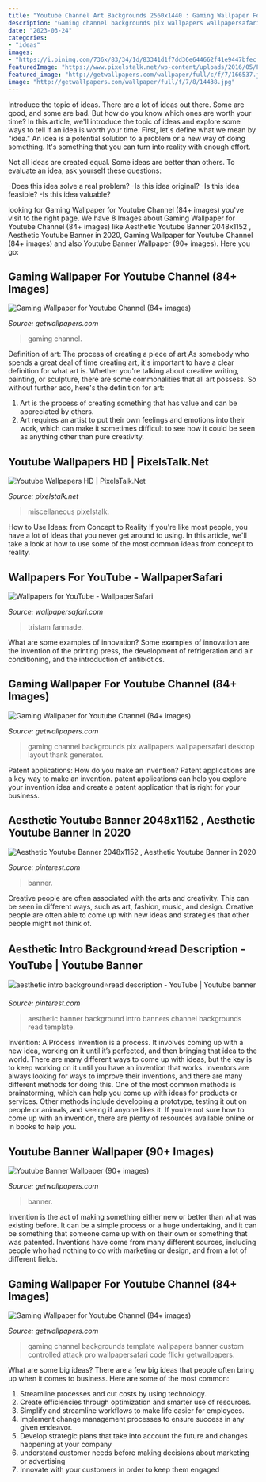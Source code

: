 ```yaml
---
title: "Youtube Channel Art Backgrounds 2560x1440 : Gaming Wallpaper For Youtube Channel (84+ Images)"
description: "Gaming channel backgrounds pix wallpapers wallpapersafari desktop layout thank generator"
date: "2023-03-24"
categories:
- "ideas"
images:
- "https://i.pinimg.com/736x/83/34/1d/83341d1f7dd36e644662f41e9447bfec.jpg"
featuredImage: "https://www.pixelstalk.net/wp-content/uploads/2016/05/Free-miscellaneous-digital-art-retro-youtube-wallpaper-HD.jpg"
featured_image: "http://getwallpapers.com/wallpaper/full/c/f/7/166537.jpg"
image: "http://getwallpapers.com/wallpaper/full/f/7/8/14438.jpg"
---
```



Introduce the topic of ideas.
There are a lot of ideas out there. Some are good, and some are bad. But how do you know which ones are worth your time? In this article, we'll introduce the topic of ideas and explore some ways to tell if an idea is worth your time.
First, let's define what we mean by "idea." An idea is a potential solution to a problem or a new way of doing something. It's something that you can turn into reality with enough effort.

Not all ideas are created equal. Some ideas are better than others. To evaluate an idea, ask yourself these questions:

-Does this idea solve a real problem?
-Is this idea original?
-Is this idea feasible?
-Is this idea valuable?

	

		
looking for Gaming Wallpaper for Youtube Channel (84+ images) you've visit to the right page. We have 8 Images about Gaming Wallpaper for Youtube Channel (84+ images) like Aesthetic Youtube Banner 2048x1152 , Aesthetic Youtube Banner in 2020, Gaming Wallpaper for Youtube Channel (84+ images) and also Youtube Banner Wallpaper (90+ images). Here you go:
		
    
## Gaming Wallpaper For Youtube Channel (84+ Images)

<img loading=lazy src="http://getwallpapers.com/wallpaper/full/6/c/e/166549.jpg" onerror="this.onerror=null;this.src='https://tse3.mm.bing.net/th?id=OIP.FRu_te1p6i6GeioeGMnrGAHaEK&amp;pid=15.1';" alt="Gaming Wallpaper for Youtube Channel (84+ images)">

_Source: getwallpapers.com_

>gaming channel. 

	

Definition of art: The process of creating a piece of art
As somebody who spends a great deal of time creating art, it's important to have a clear definition for what art is. Whether you're talking about creative writing, painting, or sculpture, there are some commonalities that all art possess. So without further ado, here's the definition for art: 
1. Art is the process of creating something that has value and can be appreciated by others.
2. Art requires an artist to put their own feelings and emotions into their work, which can make it sometimes difficult to see how it could be seen as anything other than pure creativity.

    
## Youtube Wallpapers HD | PixelsTalk.Net

<img loading=lazy src="https://www.pixelstalk.net/wp-content/uploads/2016/05/Free-miscellaneous-digital-art-retro-youtube-wallpaper-HD.jpg" onerror="this.onerror=null;this.src='https://tse3.mm.bing.net/th?id=OIP.b12LvuvDDtIgdpqYKKDV2QHaEK&amp;pid=15.1';" alt="Youtube Wallpapers HD | PixelsTalk.Net">

_Source: pixelstalk.net_

>miscellaneous pixelstalk. 

	

How to Use Ideas: from Concept to Reality
If you're like most people, you have a lot of ideas that you never get around to using. In this article, we'll take a look at how to use some of the most common ideas from concept to reality.

    
## Wallpapers For YouTube - WallpaperSafari

<img loading=lazy src="http://cdn.wallpapersafari.com/23/43/toNSXA.png" onerror="this.onerror=null;this.src='https://tse4.mm.bing.net/th?id=OIP.ebkQMmfBahQFL8MshVmXjAHaEK&amp;pid=15.1';" alt="Wallpapers for YouTube - WallpaperSafari">

_Source: wallpapersafari.com_

>tristam fanmade. 

	

What are some examples of innovation?
Some examples of innovation are the invention of the printing press, the development of refrigeration and air conditioning, and the introduction of antibiotics.

    
## Gaming Wallpaper For Youtube Channel (84+ Images)

<img loading=lazy src="http://getwallpapers.com/wallpaper/full/a/e/1/166703.jpg" onerror="this.onerror=null;this.src='https://tse3.mm.bing.net/th?id=OIP.3bN6NFh3M88gQhJu8qKNCgHaEK&amp;pid=15.1';" alt="Gaming Wallpaper for Youtube Channel (84+ images)">

_Source: getwallpapers.com_

>gaming channel backgrounds pix wallpapers wallpapersafari desktop layout thank generator. 

	

Patent applications: How do you make an invention?
Patent applications are a key way to make an invention. patent applications can help you explore your invention idea and create a patent application that is right for your business.

    
## Aesthetic Youtube Banner 2048x1152 , Aesthetic Youtube Banner In 2020

<img loading=lazy src="https://i.pinimg.com/736x/83/34/1d/83341d1f7dd36e644662f41e9447bfec.jpg" onerror="this.onerror=null;this.src='https://tse1.mm.bing.net/th?id=OIP.PBymoA7pkQavTt-q4A0YmwHaEK&amp;pid=15.1';" alt="Aesthetic Youtube Banner 2048x1152 , Aesthetic Youtube Banner in 2020">

_Source: pinterest.com_

>banner. 

	

Creative people are often associated with the arts and creativity. This can be seen in different ways, such as art, fashion, music, and design. Creative people are often able to come up with new ideas and strategies that other people might not think of.

    
## Aesthetic Intro Background⭐️read Description - YouTube | Youtube Banner

<img loading=lazy src="https://i.pinimg.com/736x/2c/cd/80/2ccd80b60d8d4d995f0f12c9d5ad7f36.jpg" onerror="this.onerror=null;this.src='https://tse4.mm.bing.net/th?id=OIP.uFS6872SatERGjwRWt2jugHaFj&amp;pid=15.1';" alt="aesthetic intro background⭐️read description - YouTube | Youtube banner">

_Source: pinterest.com_

>aesthetic banner background intro banners channel backgrounds read template. 

	

Invention: A Process
Invention is a process. It involves coming up with a new idea, working on it until it’s perfected, and then bringing that idea to the world. There are many different ways to come up with ideas, but the key is to keep working on it until you have an invention that works. Inventors are always looking for ways to improve their inventions, and there are many different methods for doing this. One of the most common methods is brainstorming, which can help you come up with ideas for products or services. Other methods include developing a prototype, testing it out on people or animals, and seeing if anyone likes it. If you’re not sure how to come up with an invention, there are plenty of resources available online or in books to help you.

    
## Youtube Banner Wallpaper (90+ Images)

<img loading=lazy src="http://getwallpapers.com/wallpaper/full/f/7/8/14438.jpg" onerror="this.onerror=null;this.src='https://tse4.mm.bing.net/th?id=OIP.EA-qpQPNcu8Qw9jtb97djwHaEK&amp;pid=15.1';" alt="Youtube Banner Wallpaper (90+ images)">

_Source: getwallpapers.com_

>banner. 

	

Invention is the act of making something either new or better than what was existing before. It can be a simple process or a huge undertaking, and it can be something that someone came up with on their own or something that was patented. Inventions have come from many different sources, including people who had nothing to do with marketing or design, and from a lot of different fields.

    
## Gaming Wallpaper For Youtube Channel (84+ Images)

<img loading=lazy src="http://getwallpapers.com/wallpaper/full/c/f/7/166537.jpg" onerror="this.onerror=null;this.src='https://tse4.mm.bing.net/th?id=OIP.mdoMa54k2TkNKI9Yx8786wHaEK&amp;pid=15.1';" alt="Gaming Wallpaper for Youtube Channel (84+ images)">

_Source: getwallpapers.com_

>gaming channel backgrounds template wallpapers banner custom controlled attack pro wallpapersafari code flickr getwallpapers. 

	

What are some big ideas?
There are a few big ideas that people often bring up when it comes to business. Here are some of the most common:
1. Streamline processes and cut costs by using technology.
2. Create efficiencies through optimization and smarter use of resources.
3. Simplify and streamline workflows to make life easier for employees.
4. Implement change management processes to ensure success in any given endeavor. 
5. Develop strategic plans that take into account the future and changes happening at your company 
6. understand customer needs before making decisions about marketing or advertising 
7. Innovate with your customers in order to keep them engaged 

